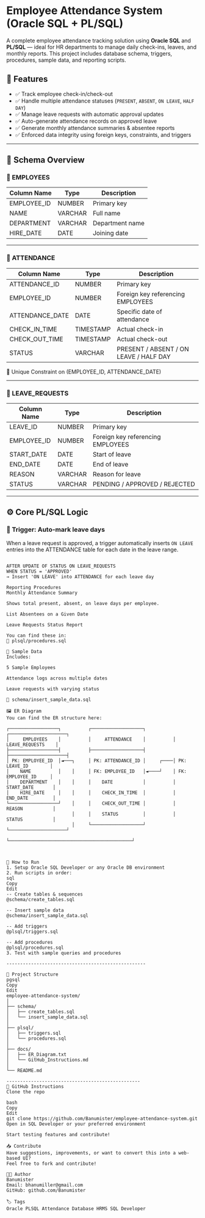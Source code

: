 # Employee Attendance System (Oracle SQL + PL/SQL)

A complete employee attendance tracking solution using **Oracle SQL** and **PL/SQL** — ideal for HR departments to manage daily check-ins, leaves, and monthly reports. This project includes database schema, triggers, procedures, sample data, and reporting scripts.



## 📌 Features

- ✅ Track employee check-in/check-out
- ✅ Handle multiple attendance statuses (`PRESENT`, `ABSENT`, `ON LEAVE`, `HALF DAY`)
- ✅ Manage leave requests with automatic approval updates
- ✅ Auto-generate attendance records on approved leave
- ✅ Generate monthly attendance summaries & absentee reports
- ✅ Enforced data integrity using foreign keys, constraints, and triggers

---

## 🧱 Schema Overview

### 👤 EMPLOYEES
| Column Name      | Type    | Description                    |
|------------------|---------|--------------------------------|
| EMPLOYEE_ID      | NUMBER  | Primary key                   |
| NAME             | VARCHAR | Full name                     |
| DEPARTMENT       | VARCHAR | Department name               |
| HIRE_DATE        | DATE    | Joining date                  |

---

### 📅 ATTENDANCE
| Column Name       | Type      | Description                                |
|-------------------|-----------|--------------------------------------------|
| ATTENDANCE_ID     | NUMBER    | Primary key                                |
| EMPLOYEE_ID       | NUMBER    | Foreign key referencing EMPLOYEES          |
| ATTENDANCE_DATE   | DATE      | Specific date of attendance                |
| CHECK_IN_TIME     | TIMESTAMP | Actual check-in                            |
| CHECK_OUT_TIME    | TIMESTAMP | Actual check-out                           |
| STATUS            | VARCHAR   | PRESENT / ABSENT / ON LEAVE / HALF DAY     |

🔐 Unique Constraint on (EMPLOYEE_ID, ATTENDANCE_DATE)

---

### 📝 LEAVE_REQUESTS
| Column Name       | Type    | Description                                 |
|-------------------|---------|---------------------------------------------|
| LEAVE_ID          | NUMBER  | Primary key                                 |
| EMPLOYEE_ID       | NUMBER  | Foreign key referencing EMPLOYEES           |
| START_DATE        | DATE    | Start of leave                              |
| END_DATE          | DATE    | End of leave                                |
| REASON            | VARCHAR | Reason for leave                            |
| STATUS            | VARCHAR | PENDING / APPROVED / REJECTED               |

---

## ⚙️ Core PL/SQL Logic

### 📌 Trigger: Auto-mark leave days
When a leave request is approved, a trigger automatically inserts `ON LEAVE` entries into the ATTENDANCE table for each date in the leave range.

```plsql

AFTER UPDATE OF STATUS ON LEAVE_REQUESTS
WHEN STATUS = 'APPROVED'
→ Insert 'ON LEAVE' into ATTENDANCE for each leave day

Reporting Procedures
Monthly Attendance Summary

Shows total present, absent, on leave days per employee.

List Absentees on a Given Date

Leave Requests Status Report

You can find these in:
📁 plsql/procedures.sql

🧪 Sample Data
Includes:

5 Sample Employees

Attendance logs across multiple dates

Leave requests with varying status

📁 schema/insert_sample_data.sql

🖼️ ER Diagram
You can find the ER structure here:

┌──────────────────┐          ┌───────────────────┐          ┌─────────────────────┐
│     EMPLOYEES    │          │     ATTENDANCE    │          │    LEAVE_REQUESTS    │
├──────────────────┤          ├───────────────────┤          ├─────────────────────┤
│ PK: EMPLOYEE_ID  │◄───┐     │ PK: ATTENDANCE_ID │     ┌────│ PK: LEAVE_ID        │
│    NAME          │    │     │ FK: EMPLOYEE_ID   │◄────┘    │ FK: EMPLOYEE_ID     │
│    DEPARTMENT    │    │     │    DATE           │          │    START_DATE       │
│    HIRE_DATE     │    │     │    CHECK_IN_TIME  │          │    END_DATE         │
└──────────────────┘    │     │    CHECK_OUT_TIME │          │    REASON           │
                        │     │    STATUS         │          │    STATUS           │
                        │     └───────────────────┘          └─────────────────────┘
                        └─────────────────────────────────────────────┘



🚀 How to Run
1. Setup Oracle SQL Developer or any Oracle DB environment
2. Run scripts in order:
sql
Copy
Edit
-- Create tables & sequences
@schema/create_tables.sql

-- Insert sample data
@schema/insert_sample_data.sql

-- Add triggers
@plsql/triggers.sql

-- Add procedures
@plsql/procedures.sql
3. Test with sample queries and procedures

---------------------------------------------------

📂 Project Structure
pgsql
Copy
Edit
employee-attendance-system/
│
├── schema/
│   ├── create_tables.sql
│   └── insert_sample_data.sql
│
├── plsql/
│   ├── triggers.sql
│   └── procedures.sql
│
├── docs/
│   ├── ER_Diagram.txt
│   └── GitHub_Instructions.md
│
└── README.md

-------------------------------------------------
📘 GitHub Instructions
Clone the repo

bash
Copy
Edit
git clone https://github.com/Banumister/employee-attendance-system.git
Open in SQL Developer or your preferred environment

Start testing features and contribute!

📥 Contribute
Have suggestions, improvements, or want to convert this into a web-based UI?
Feel free to fork and contribute!

👨‍💻 Author
Banumister
Email: bhanumiller@gmail.com
GitHub: github.com/Banumister

🏷️ Tags
Oracle PLSQL Attendance Database HRMS SQL Developer
